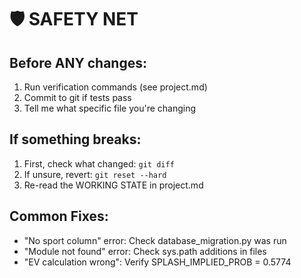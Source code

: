 # 🛡️ SAFETY NET

## Before ANY changes:
1. Run verification commands (see project.md)
2. Commit to git if tests pass
3. Tell me what specific file you're changing

## If something breaks:
1. First, check what changed: `git diff`
2. If unsure, revert: `git reset --hard`
3. Re-read the WORKING STATE in project.md

## Common Fixes:
- "No sport column" error: Check database_migration.py was run
- "Module not found" error: Check sys.path additions in files
- "EV calculation wrong": Verify SPLASH_IMPLIED_PROB = 0.5774